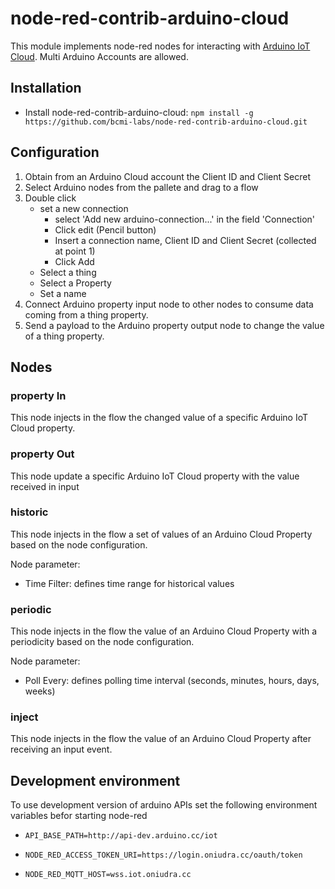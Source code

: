 # node-red-contrib-arduino-cloud

This module implements node-red nodes for interacting with [Arduino IoT Cloud](https://create.arduino.cc/iot).
Multi Arduino Accounts are allowed.

## Installation
+ Install node-red-contrib-arduino-cloud:
`npm install -g https://github.com/bcmi-labs/node-red-contrib-arduino-cloud.git`
## Configuration
1) Obtain from an Arduino Cloud account the Client ID and Client Secret
2) Select Arduino nodes from the pallete and drag to a flow
3) Double click
    * set a new connection
      + select 'Add new arduino-connection...' in the field 'Connection'
      + Click edit (Pencil button)
      + Insert a connection name, Client ID and Client Secret (collected at point 1)
      + Click Add
    * Select a thing
    * Select a Property
    * Set a name
4) Connect Arduino property input node to other nodes to consume data coming from a thing property.
5) Send a payload to the Arduino property output node to change the value of a thing property.

## Nodes
### property In
This node injects in the flow the changed value of a specific Arduino IoT Cloud property.
### property Out
This node update a specific Arduino IoT Cloud property with the value received in input
### historic
This node injects in the flow a set of values of an Arduino Cloud Property based on the node configuration.

Node parameter:
+ Time Filter: defines time range for historical values
### periodic
This node injects in the flow the value of an Arduino Cloud Property with a periodicity based on the node configuration.

Node parameter:
+ Poll Every: defines polling time interval (seconds, minutes, hours, days, weeks)
### inject
This node injects in the flow the value of an Arduino Cloud Property after receiving an input event.
## Development environment
To use development version of arduino APIs set the following environment variables befor starting node-red

+ `API_BASE_PATH=http://api-dev.arduino.cc/iot`

+ `NODE_RED_ACCESS_TOKEN_URI=https://login.oniudra.cc/oauth/token`

+ `NODE_RED_MQTT_HOST=wss.iot.oniudra.cc`

